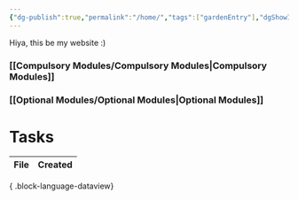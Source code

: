 ```yaml
---
{"dg-publish":true,"permalink":"/home/","tags":["gardenEntry"],"dgShowInlineTitle":true}
---
```


Hiya, this be my website :)

### [[Compulsory Modules/Compulsory Modules\|Compulsory Modules]]
### [[Optional Modules/Optional Modules\|Optional Modules]]

# Tasks
| File | Created |
| ---- | ------- |

{ .block-language-dataview}